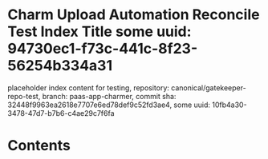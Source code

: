 # Charm Upload Automation Reconcile Test Index Title some uuid: 94730ec1-f73c-441c-8f23-56254b334a31
 placeholder index content for testing,  repository: canonical/gatekeeper-repo-test,  branch: paas-app-charmer,  commit sha: 32448f9963ea2618e7707e6ed78def9c52fd3ae4,  some uuid: 10fb4a30-3478-47d7-b7b6-c4ae29c7f6fa

# Contents